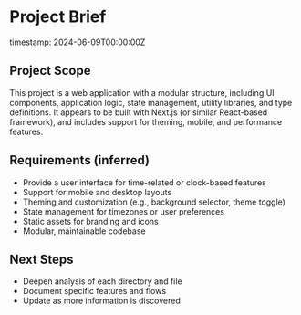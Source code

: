 # Project Brief

timestamp: 2024-06-09T00:00:00Z

## Project Scope
This project is a web application with a modular structure, including UI components, application logic, state management, utility libraries, and type definitions. It appears to be built with Next.js (or similar React-based framework), and includes support for theming, mobile, and performance features.

## Requirements (inferred)
- Provide a user interface for time-related or clock-based features
- Support for mobile and desktop layouts
- Theming and customization (e.g., background selector, theme toggle)
- State management for timezones or user preferences
- Static assets for branding and icons
- Modular, maintainable codebase

## Next Steps
- Deepen analysis of each directory and file
- Document specific features and flows
- Update as more information is discovered 